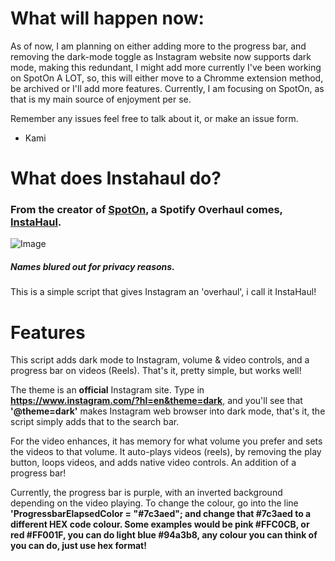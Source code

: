 # What will happen now:
As of now, I am planning on either adding more to the progress bar, and removing the dark-mode toggle as Instagram website now supports dark mode, making this redundant, I might add more currently I've been working on SpotOn A LOT, so, this will either move to a Chromme extension method, be archived or I'll add more features. Currently, I am focusing on SpotOn, as that is my main source of enjoyment per se. 

Remember any issues feel free to talk about it, or make an issue form. 

- Kami


# What does Instahaul do?


### From the creator of [SpotOn](https://github.com/SenpaiHunters/SpotOn), a Spotify Overhaul comes, [InstaHaul](https://greasyfork.org/en/scripts/454689-instahaul).


![Image](https://user-images.githubusercontent.com/103985728/201470896-edd61583-4f56-490b-9157-e8c0df737ab9.png)
##### Names blured out for privacy reasons.


This is a simple script that gives Instagram an 'overhaul', i call it InstaHaul! 


# Features


This script adds dark mode to Instagram, volume & video controls, and a progress bar on videos (Reels). That's it, pretty simple, but works well! 


The theme is an __official__ Instagram site. Type in __https://www.instagram.com/?hl=en&theme=dark__, and you'll see that __'@theme=dark'__ makes Instagram web browser into dark mode, that's it, the script simply adds that to the search bar. 


For the video enhances, it has memory for what volume you prefer and sets the videos to that volume. It auto-plays videos (reels), by removing the play button, loops videos, and adds native video controls. An addition of a progress bar! 


Currently, the progress bar is purple, with an inverted background depending on the video playing. To change the colour, go into the line __'ProgressbarElapsedColor = "#7c3aed"; and change that #7c3aed to a different HEX code colour. Some examples would be pink #FFC0CB, or red #FF001F, you can do light blue #94a3b8, any colour you can think of you can do, just use hex format!__
